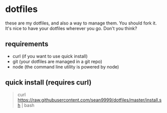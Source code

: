 dotfiles
========

these are my dotfiles, and also a way to manage them. You should fork it. It's nice to have your dotfiles wherever you go. Don't you think?

## requirements
- curl (if you want to use quick install)
- git (your dotfiles are managed in a git repo)
- node (the command line utility is powered by node)

## quick install (requires curl)
> curl https://raw.githubusercontent.com/sean9999/dotfiles/master/install.sh | bash
